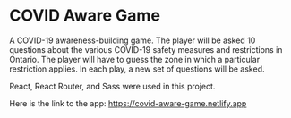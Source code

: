 # COVID Aware Game

A COVID-19 awareness-building game. The player will be asked 10 questions about the various COVID-19 safety measures and restrictions in Ontario. The player will have to guess the zone in which a particular restriction applies. In each play, a new set of questions will be asked.

React, React Router, and Sass were used in this project.

Here is the link to the app:
https://covid-aware-game.netlify.app
